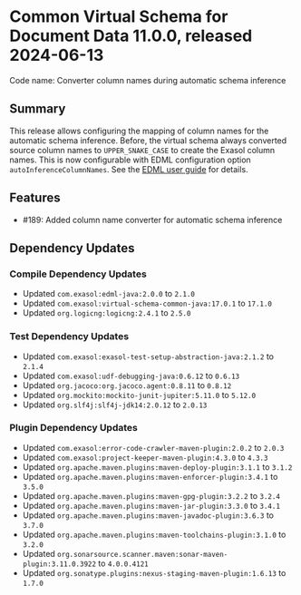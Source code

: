 # Common Virtual Schema for Document Data 11.0.0, released 2024-06-13

Code name: Converter column names during automatic schema inference

## Summary

This release allows configuring the mapping of column names for the automatic schema inference. Before, the virtual schema always converted source column names to `UPPER_SNAKE_CASE` to create the Exasol column names. This is now configurable with EDML configuration option `autoInferenceColumnNames`. See the [EDML user guide](../user_guide/edml_user_guide.md#column-name-conversion) for details.

## Features

* #189: Added column name converter for automatic schema inference

## Dependency Updates

### Compile Dependency Updates

* Updated `com.exasol:edml-java:2.0.0` to `2.1.0`
* Updated `com.exasol:virtual-schema-common-java:17.0.1` to `17.1.0`
* Updated `org.logicng:logicng:2.4.1` to `2.5.0`

### Test Dependency Updates

* Updated `com.exasol:exasol-test-setup-abstraction-java:2.1.2` to `2.1.4`
* Updated `com.exasol:udf-debugging-java:0.6.12` to `0.6.13`
* Updated `org.jacoco:org.jacoco.agent:0.8.11` to `0.8.12`
* Updated `org.mockito:mockito-junit-jupiter:5.11.0` to `5.12.0`
* Updated `org.slf4j:slf4j-jdk14:2.0.12` to `2.0.13`

### Plugin Dependency Updates

* Updated `com.exasol:error-code-crawler-maven-plugin:2.0.2` to `2.0.3`
* Updated `com.exasol:project-keeper-maven-plugin:4.3.0` to `4.3.3`
* Updated `org.apache.maven.plugins:maven-deploy-plugin:3.1.1` to `3.1.2`
* Updated `org.apache.maven.plugins:maven-enforcer-plugin:3.4.1` to `3.5.0`
* Updated `org.apache.maven.plugins:maven-gpg-plugin:3.2.2` to `3.2.4`
* Updated `org.apache.maven.plugins:maven-jar-plugin:3.3.0` to `3.4.1`
* Updated `org.apache.maven.plugins:maven-javadoc-plugin:3.6.3` to `3.7.0`
* Updated `org.apache.maven.plugins:maven-toolchains-plugin:3.1.0` to `3.2.0`
* Updated `org.sonarsource.scanner.maven:sonar-maven-plugin:3.11.0.3922` to `4.0.0.4121`
* Updated `org.sonatype.plugins:nexus-staging-maven-plugin:1.6.13` to `1.7.0`
